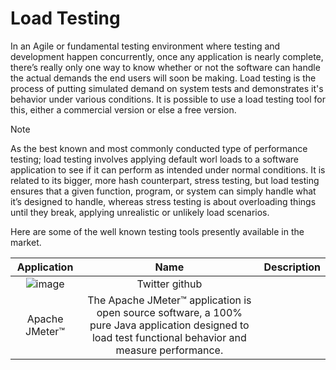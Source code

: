 # Load Testing

In an Agile or fundamental testing environment where testing and development happen concurrently, once any application is nearly complete, there’s really only one way to know whether or not the software can handle the actual demands the end users will soon be making. Load testing is the process of putting simulated demand on system tests and demonstrates it's behavior under various conditions. It is possible to use a load testing tool for this, either a commercial version or else a free version.

> [!NOTE]  
> As the best known and most commonly conducted type of performance testing; load testing involves applying default worl loads to a software application to see if it can perform as intended under normal conditions. It is related to its bigger, more hash counterpart, stress testing, but load testing ensures that a given function, program, or system can simply handle what it’s designed to handle, whereas stress testing is about overloading things until they break, applying unrealistic or unlikely load scenarios. 

Here are some of the well known testing tools presently available in the market.

| Application | Name    | Description    |
| :-----: | :---: | :---: |
| ![image](https://github.com/erangasandaruwan/LoadTesting/assets/25504137/0d751a3f-02b1-4406-ac46-7a7e7435139b) | Twitter github
Apache JMeter™   | The Apache JMeter™ application is open source software, a 100% pure Java application designed to load test functional behavior and measure performance.   |
